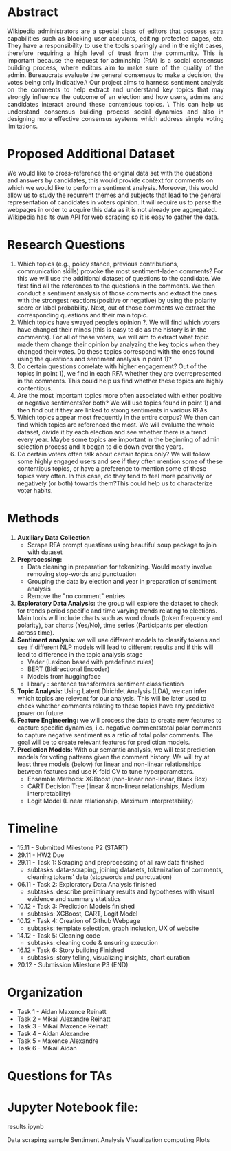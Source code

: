 # Abstract 

<p align="justify">
Wikipedia administrators are a special class of editors that possess extra capabilities such as blocking user accounts, editing protected pages, etc. They have a responsibility to use the tools sparingly and in the right cases, therefore requiring a high level of trust from the community. This is important because the request for adminship (RfA) is a social consensus building process, where editors aim to make sure of the quality of the admin. Bureaucrats evaluate the general consensus to make a decision, the votes being only indicative.\
Our project aims to harness sentiment analysis on the comments to help extract and understand key topics that may strongly influence the outcome of an election and how users, admins and candidates interact around these contentious topics. \
This can help us understand consensus building process social dynamics and also in designing more effective consensus systems which address simple voting limitations.
</p>

# Proposed Additional Dataset
We would like to cross-reference the original data set with the questions and answers by candidates, this would provide context for comments on which we would like to perform a sentiment analysis. Moreover, this would allow us to study the recurrent themes and subjects that lead to the general representation of candidates in voters opinion. It will require us to parse the webpages in order to acquire this data as it is not already pre aggregated.
Wikipedia has its own API for web scraping so it is easy to gather the data. 

# Research Questions

1. Which topics (e.g., policy stance, previous contributions, communication skills) provoke the most sentiment-laden comments? 
For this we will use the additional dataset of questions to the candidate.
We first find all the references to the questions in the comments. We then conduct a sentiment analysis of those comments and extract the ones with the strongest reactions(positive or negative) by using the polarity score or label probability. Next, out of those comments we extract the corresponding questions and their main topic. 
2. Which topics have swayed people’s opinion ?. We will  find which voters have changed their minds (this is easy to do as the history is in the comments). For all of these voters, we will aim to extract what topic made them change their opinion by analyzing the key topics when they changed their votes. Do these topics correspond with the ones found using the questions and sentiment analysis in point 1)?
3. Do certain questions correlate with higher engagement?
Out of the topics in point 1), we find in each RFA whether they are overrepresented in the comments. This could help us find whether these topics are highly contentious.  
4. Are the most important topics more often associated with either positive or negative sentiments?or both?
We will use topics found in point 1) and then find out if they are linked to strong sentiments in various RFAs. 
5. Which topics appear most frequently in the entire corpus?
We then can find which topics are referenced the most. We will evaluate the whole dataset, divide it by each election and see whether there is a trend every year. Maybe some topics are important in the beginning of admin selection process and it began to die down over the years. 
6. Do certain voters often talk about certain topics only?
We will follow some highly engaged users and see if they often mention some of these contentious topics, or have a preference to mention some of these topics very often. In this case, do they tend to feel more positively or negatively (or both) towards them?This could help us to characterize voter habits.


# Methods

1. **Auxiliary Data Collection**
    - Scrape RFA prompt questions using beautiful soup package to join with dataset
2. **Preprocessing:**
    - Data cleaning in preparation for tokenizing. Would mostly involve removing stop-words and punctuation
    - Grouping the data by election and year in preparation of sentiment analysis
    - Remove the "no comment" entries
3. **Exploratory Data Analysis:** the group will explore the dataset to check for trends period specific and time varying trends relating to elections. Main tools will include charts such as word clouds (token frequency and polarity), bar charts (Yes/No), time series (Participants per election across time).
4. **Sentiment analysis:** we will use different models to classify tokens and see if different NLP models will lead to different results and if this will lead to difference in the topic analysis stage
    - Vader (Lexicon based with predefined rules)
    - BERT (Bidirectional Encoder)
    - Models from huggingface
    - library : sentence transformers sentiment classification
5. **Topic Analysis:** Using Latent Dirichlet Analysis (LDA), we can infer which topics are relevant for our analysis. This will be later used to check whether comments relating to these topics have any predictive power on future 
6. **Feature Engineering:** we will process the data to create new features to capture specific dynamics, i.e. negative commentstotal polar  comments to capture negative sentiment as a ratio of total polar comments. The goal will be to create relevant features for prediction models. 
7. **Prediction Models:** With our semantic analysis, we will test prediction models for voting patterns given the comment history. We will try at least three models (below) for linear and non-linear relationships between features and use K-fold CV to tune hyperparameters. 
    - Ensemble Methods: XGBoost (non-linear non-linear, Black Box)
    - CART Decision Tree (linear & non-linear relationships, Medium interpretability) 
    - Logit Model (Linear relationship, Maximum interpretability) 

# Timeline
- 15.11 - Submitted Milestone P2 (START)
- 29.11 - HW2 Due
- 29.11 - Task 1: Scraping and preprocessing of all raw data finished
    - subtasks: data-scraping, joining datasets, tokenization of comments, cleaning tokens' data (stopwords and punctuation)
- 06.11 - Task 2: Exploratory Data Analysis finished
    - subtasks: describe preliminary results and hypotheses with visual evidence and summary statistics
- 10.12 - Task 3: Prediction Models finished
    - subtasks: XGBoost, CART, Logit Model
- 10.12 - Task 4: Creation of Github Webpage
    - subtasks: template selection, graph inclusion, UX of website
- 14.12 - Task 5: Cleaning code
    - subtasks: cleaning code & ensuring execution
- 16.12 - Task 6: Story building Finished
    - subtasks: story telling, visualizing insights, chart curation
- 20.12 - Submission Milestone P3 (END)

# Organization
- Task 1 - Aidan Maxence Reinatt
- Task 2 - Mikail Alexandre Reinatt
- Task 3 - Mikail Maxence Reinatt
- Task 4 - Aidan Alexandre
- Task 5 - Maxence Alexandre
- Task 6 - Mikail Aidan

# Questions for TAs


# Jupyter Notebook file:
results.ipynb

Data scraping sample
Sentiment Analysis
Visualization computing
Plots
